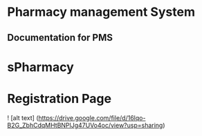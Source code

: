 # Pharmacy management System
## Documentation for PMS

# sPharmacy

# Registration Page
! [alt text] (https://drive.google.com/file/d/16lqo-B2G_ZbhCdqMHtBNPlJg47UVo4oc/view?usp=sharing)
